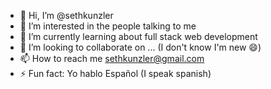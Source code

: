 - 👋 Hi, I’m @sethkunzler
- 👀 I’m interested in the people talking to me
- 🌱 I’m currently learning about full stack web development
- 💞️ I’m looking to collaborate on ... (I don't know I'm new 😄)
- 📫 How to reach me sethkunzler@gmail.com
- ⚡ Fun fact: Yo hablo Español (I speak spanish) 

<!---
sethkunzler/sethkunzler is a ✨ special ✨ repository because its `README.md` (this file) appears on your GitHub profile.
You can click the Preview link to take a look at your changes.
--->
